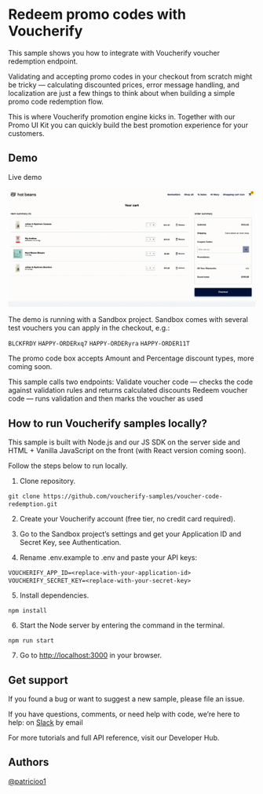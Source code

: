 # Redeem promo codes with Voucherify


This sample shows you how to integrate with Voucherify voucher redemption endpoint.

Validating and accepting promo codes in your checkout from scratch might be tricky — calculating discounted prices, error message handling, and localization are just a few things to think about when building a simple promo code redemption flow.

This is where Voucherify promotion engine kicks in. Together with our Promo UI Kit you can quickly build the best promotion experience for your customers.

## Demo

Live demo

![](https://github.com/voucherify-samples/voucher-code-redemption/blob/main/voucherify-demo.gif)

The demo is running with a Sandbox project. Sandbox comes with several test vouchers you can apply in the checkout, e.g.:

``BLCKFRDY`` ``HAPPY-ORDERxq7`` ``HAPPY-ORDERyra`` ``HAPPY-ORDER11T``

The promo code box accepts Amount and Percentage discount types, more coming soon. 

This sample calls two endpoints:
Validate voucher code — checks the code against validation rules and returns calculated discounts
Redeem voucher code — runs validation and then marks the voucher as used



## How to run Voucherify samples locally?

This sample is built with Node.js and our JS SDK on the server side and HTML + Vanilla JavaScript on the front (with React version coming soon).

Follow the steps below to run locally.

1. Clone repository.

```
git clone https://github.com/voucherify-samples/voucher-code-redemption.git
```
2. Create your Voucherify account (free tier, no credit card required).

3. Go to the Sandbox project’s settings and get your Application ID and Secret Key, see Authentication.

4. Rename .env.example to .env and paste your API keys:
```
VOUCHERIFY_APP_ID=<replace-with-your-application-id>
VOUCHERIFY_SECRET_KEY=<replace-with-your-secret-key>
```
5. Install dependencies.
```
npm install
```
6. Start the Node server by entering the command in the terminal.
```
npm run start
```
7. Go to [http://localhost:3000](http://localhost:3000/) in your browser.


## Get support

If you found a bug or want to suggest a new sample, please file an issue.

If you have questions, comments, or need help with code, we’re here to help:
on [Slack](https://www.voucherify.io/community)
by email

For more tutorials and full API reference, visit our Developer Hub.

## Authors
[@patricioo1](https://github.com/patricioo1)

